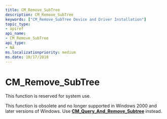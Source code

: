```yaml
---
title: CM_Remove_SubTree
description: CM_Remove_SubTree
keywords: ["CM_Remove_SubTree Device and Driver Installation"]
topic_type:
- apiref
api_name:
- CM_Remove_SubTree
api_type:
- NA
ms.localizationpriority: medium
ms.date: 10/17/2018
---
```


# CM_Remove_SubTree

This function is reserved for system use.

This function is obsolete and no longer supported in Windows 2000 and later versions of Windows. Use [**CM_Query_And_Remove_Subtree**](/windows/win32/api/cfgmgr32/nf-cfgmgr32-cm_query_and_remove_subtreew) instead.
